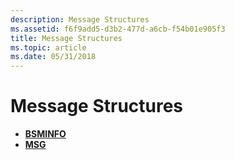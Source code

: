 ```yaml
---
description: Message Structures
ms.assetid: f6f9add5-d3b2-477d-a6cb-f54b01e905f3
title: Message Structures
ms.topic: article
ms.date: 05/31/2018
---
```


# Message Structures

-   [**BSMINFO**](/windows/win32/api/winuser/ns-winuser-bsminfo)
-   [**MSG**](/windows/win32/api/winuser/ns-winuser-msg)

 

 
